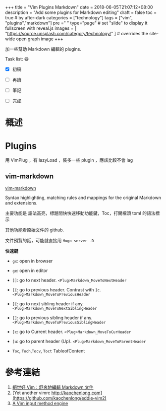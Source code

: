 +++
title = "Vim Plugins Markdown"
date = 2018-06-05T21:07:12+08:00
description = "Add some plugins for Markdown editing"
draft = false
toc = true  # by after-dark
categories = ["technology"]
tags = ["vim", "plugins","markdown"]
pre ="<i class='fa fa-file'></i> "
type="page" # set "slide" to display it fullscreen with reveal.js
images = [
  "https://source.unsplash.com/category/technology/"
] # overrides the site-wide open graph image
+++

 加一些幫助 Markdown 編輯的 plugins.


<!--more-->

Task list: :smile:

- [x] 初稿
- [ ] 再讀
- [ ] 筆記
- [ ] 完成


# 概述


# Plugins

用 VimPlug ，有 lazyLoad ，裝多一些 plugin ，應該比較不會 lag



## vim-markdown

[vim-markdown](https://github.com/plasticboy/vim-markdown)

Syntax highlighting, matching rules and mappings for the original Markdown and extensions.

主要功能是 語法高亮，標題間快快速移動功能鍵，Toc，打開檔頭 toml 的語法標示

其他功能看原始文件的 github.

文件預覽的話，可能就直接用 `Hugo server -D`

**快速鍵**

-   `gx`: open in browser

-   `ge`: open in editor

-   `]]`: go to next header. `<Plug>Markdown_MoveToNextHeader`

-   `[[`: go to previous header. Contrast with `]c`. `<Plug>Markdown_MoveToPreviousHeader`

-   `][`: go to next sibling header if any. `<Plug>Markdown_MoveToNextSiblingHeader`

-   `[]`: go to previous sibling header if any. `<Plug>Markdown_MoveToPreviousSiblingHeader`

-   `]c`: go to Current header. `<Plug>Markdown_MoveToCurHeader`

-   `]u`: go to parent header (Up). `<Plug>Markdown_MoveToParentHeader`

- `Toc`, `Toch`,`Tocv`, `Toct`   TableofContent






# 參考連結

1. [絕世好 Vim：舒爽地編輯 Markdown 文件](https://5xruby.tw/ja/posts/markdown-extension-on-vim) 
1. [Yet another vimrc http://kaochenlong.com](https://github.com/kaochenlong/eddie-vim2)
1. [A Vim input method engine](https://github.com/pi314/ime.vim)


[google]: "https://www.google.com" "Search Engine"
